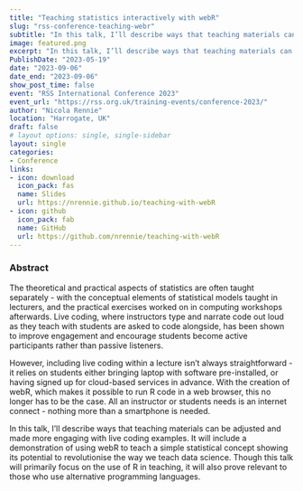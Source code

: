 ```yaml
---
title: "Teaching statistics interactively with webR"
slug: "rss-conference-teaching-webr"
subtitle: "In this talk, I’ll describe ways that teaching materials can be adjusted and made more engaging with live coding examples. It will include a demonstration of using webR to teach a simple statistical concept showing its potential to revolutionise the way we teach data science."
image: featured.png
excerpt: "In this talk, I’ll describe ways that teaching materials can be adjusted and made more engaging with live coding examples. It will include a demonstration of using webR to teach a simple statistical concept showing its potential to revolutionise the way we teach data science."
PublishDate: "2023-05-19"
date: "2023-09-06"
date_end: "2023-09-06"
show_post_time: false
event: "RSS International Conference 2023"
event_url: "https://rss.org.uk/training-events/conference-2023/"
author: "Nicola Rennie"
location: "Harrogate, UK"
draft: false
# layout options: single, single-sidebar
layout: single
categories:
- Conference
links:
- icon: download
  icon_pack: fas
  name: Slides
  url: https://nrennie.github.io/teaching-with-webR
- icon: github
  icon_pack: fab
  name: GitHub
  url: https://github.com/nrennie/teaching-with-webR
---
```


### Abstract

The theoretical and practical aspects of statistics are often taught separately - with the conceptual elements of statistical models taught in lecturers, and the practical exercises worked on in computing workshops afterwards. Live coding, where instructors type and narrate code out loud as they teach with students are asked to code alongside, has been shown to improve engagement and encourage students become active participants rather than passive listeners.

However, including live coding within a lecture isn’t always straightforward - it relies on students either bringing laptop with software pre-installed, or having signed up for cloud-based services in advance. With the creation of webR, which makes it possible to run R code in a web browser, this no longer has to be the case. All an instructor or students needs is an internet connect - nothing more than a smartphone is needed.

In this talk, I’ll describe ways that teaching materials can be adjusted and made more engaging with live coding examples. It will include a demonstration of using webR to teach a simple statistical concept showing its potential to revolutionise the way we teach data science. Though this talk will primarily focus on the use of R in teaching, it will also prove relevant to those who use alternative programming languages.
